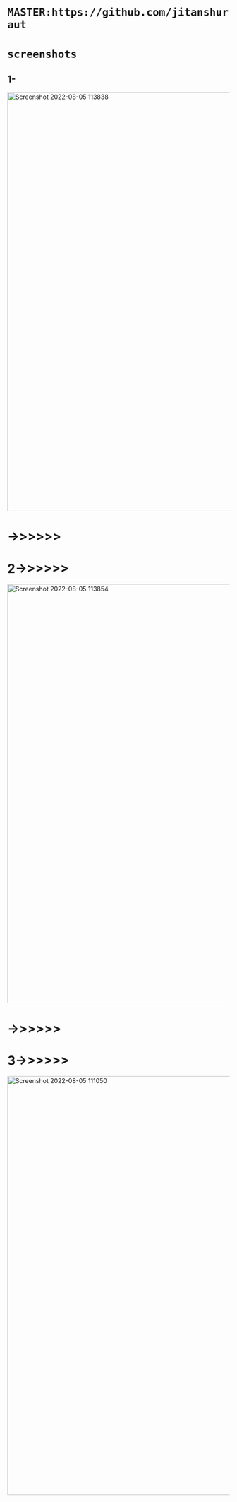 # ```MASTER:https://github.com/jitanshuraut```
# ```screenshots```

## 1-
<img width="949" alt="Screenshot 2022-08-05 113838" src="https://user-images.githubusercontent.com/96559286/183012842-09ea739f-3396-4539-9de3-3e4ebfada671.png">

# ->>>>>>
# 2->>>>>>
<img width="949" alt="Screenshot 2022-08-05 113854" src="https://user-images.githubusercontent.com/96559286/183012871-e67070df-362f-4e66-93e1-e2de800f7369.png">

# ->>>>>>
# 3->>>>>>
<img width="949" alt="Screenshot 2022-08-05 111050" src="https://user-images.githubusercontent.com/96559286/183012891-4e2ac10f-8eaa-4170-803c-730aa98ea45d.png">


